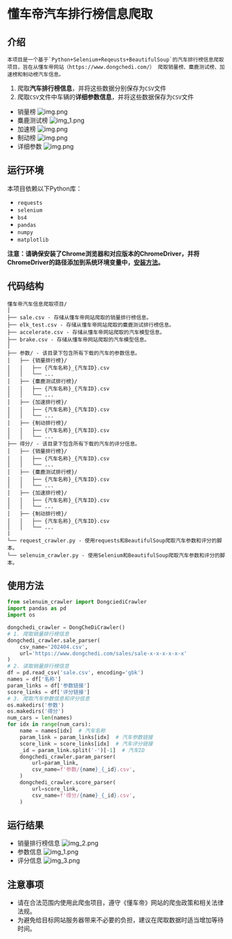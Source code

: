 # 懂车帝汽车排行榜信息爬取
## 介绍
    本项目是一个基于`Python+Selenium+Reqeusts+BeautifulSoup`的汽车排行榜信息爬取项目，旨在从懂车帝网站（https://www.dongchedi.com/） 爬取销量榜、麋鹿测试榜、加速榜和制动榜汽车信息。
1. 爬取**汽车排行榜信息**，并将这些数据分别保存为`CSV`文件
2. 爬取`CSV`文件中车辆的**详细参数信息**，并将这些数据保存为`CSV`文件

- 销量榜
![img.png](pics/img.png)
- 麋鹿测试榜
![img_1.png](pics/img_1.png)
- 加速榜
![img.png](pics/img_2.png)
- 制动榜
![img.png](pics/img_3.png)
- 详细参数
![img.png](pics/img_4.png)

## 运行环境
本项目依赖以下Python库：
- `requests`
- `selenium`
- `bs4`
- `pandas`
- `numpy`
- `matplotlib`

**注意：请确保安装了Chrome浏览器和对应版本的ChromeDriver，并将ChromeDriver的路径添加到系统环境变量中，[安装方法](https://blog.csdn.net/Z_Lisa/article/details/133307151)。**

## 代码结构
```
懂车帝汽车信息爬取项目/
│
├── sale.csv - 存储从懂车帝网站爬取的销量排行榜信息。
├── elk_test.csv - 存储从懂车帝网站爬取的麋鹿测试排行榜信息。
├── accelerate.csv - 存储从懂车帝网站爬取的汽车模型信息。
├── brake.csv - 存储从懂车帝网站爬取的汽车模型信息。
│
├── 参数/ - 该目录下包含所有下载的汽车的参数信息。
│   ├── {销量排行榜}/
│   │   ├── {汽车名称}_{汽车ID}.csv
│   │   └── ...
│   ├── {麋鹿测试排行榜}/
│   │   ├── {汽车名称}_{汽车ID}.csv
│   │   └── ...
│   ├── {加速排行榜}/
│   │   ├── {汽车名称}_{汽车ID}.csv
│   │   └── ...
│   ├── {制动排行榜}/
│   │   ├── {汽车名称}_{汽车ID}.csv
│   │   └── ...
├── 得分/ - 该目录下包含所有下载的汽车的评分信息。
│   ├── {销量排行榜}/
│   │   ├── {汽车名称}_{汽车ID}.csv
│   │   └── ...
│   ├── {麋鹿测试排行榜}/
│   │   ├── {汽车名称}_{汽车ID}.csv
│   │   └── ...
│   ├── {加速排行榜}/
│   │   ├── {汽车名称}_{汽车ID}.csv
│   │   └── ...
│   ├── {制动排行榜}/
│   │   ├── {汽车名称}_{汽车ID}.csv
│   │   └── ...
|
└── request_crawler.py - 使用requests和BeautifulSoup爬取汽车参数和评分的脚本。
└── selenuim_crawler.py - 使用Selenium和BeautifulSoup爬取汽车参数和评分的脚本。
```

## 使用方法

```python
from selenuim_crawler import DongciediCrawler
import pandas as pd
import os

dongchedi_crawler = DongCheDiCrawler()
# 1. 爬取销量排行榜信息
dongchedi_crawler.sale_parser(
    csv_name='202404.csv',
    url='https://www.dongchedi.com/sales/sale-x-x-x-x-x-x'
)
# 2. 读取销量排行榜信息
df = pd.read_csv('sale.csv', encoding='gbk')
names = df['名称']
param_links = df['参数链接']
score_links = df['评分链接']
# 3. 爬取汽车参数信息和评分信息
os.makedirs('参数')
os.makedirs('得分')
num_cars = len(names)
for idx in range(num_cars):
    name = names[idx]  # 汽车名称
    param_link = param_links[idx]  # 汽车参数链接
    score_link = score_links[idx]  # 汽车评分链接
    _id = param_link.split('-')[-1]  # 汽车ID
    dongchedi_crawler.param_parser(
        url=param_link,
        csv_name=f'参数/{name}_{_id}.csv',
    )
    dongchedi_crawler.score_parser(
        url=score_link,
        csv_name=f'得分/{name}_{_id}.csv',
    )
```
## 运行结果
- 销量排行榜信息
![img_2.png](pics/img_5.png)
- 参数信息
![img_1.png](pics/img_6.png)
- 评分信息
![img_3.png](pics/img_7.png)
## 注意事项
- 请在合法范围内使用此爬虫项目，遵守《懂车帝》网站的爬虫政策和相关法律法规。
- 为避免给目标网站服务器带来不必要的负担，建议在爬取数据时适当增加等待时间。